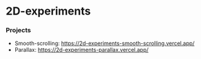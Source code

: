 # 2D-experiments

### Projects

- Smooth-scrolling: https://2d-experiments-smooth-scrolling.vercel.app/
- Parallax: https://2d-experiments-parallax.vercel.app/
